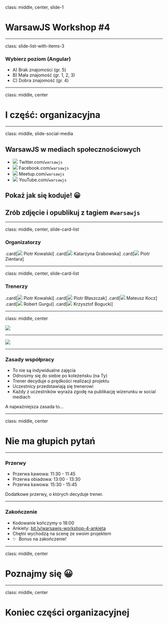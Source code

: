 class: middle, center, slide-1

# WarsawJS Workshop #4

---

class: slide-list-with-items-3

### Wybierz poziom (Angular)

* A) Brak znajomości (gr. 5)
* B) Mała znajomość (gr. 1, 2, 3)
* C) Dobra znajomość (gr. 4)

---

class: middle, center

# I część: organizacyjna

---

class: middle, slide-social-media

## **WarsawJS** w mediach społecznościowych

* ![](./images/social/twitter.png) Twitter.com/`warsawjs`
* ![](./images/social/facebook.png) Facebook.com/`warsawjs`
* ![](./images/social/meetup.png) Meetup.com/`warsawjs`
* ![](./images/social/youtube.png) YouTube.com/`warsawjs`

## Pokaż jak się koduje! &#x1F600;
## Zrób zdjęcie i opublikuj z tagiem `#warsawjs`

---

class: middle, center, slide-card-list

### Organizatorzy

.card[![](./images/hosts/piotr-kowalski.jpg) Piotr Kowalski]
.card[![](./images/hosts/katarzyna-grabowska.jpg) Katarzyna Grabowska]
.card[![](./images/hosts/piotr-zientara.jpg) Piotr Zientara]

---

class: middle, center, slide-card-list

### Trenerzy

.card[![](./images/trainers/piotr-kowalski.jpg) Piotr Kowalski]
.card[![](./images/trainers/piotr-blaszczak.jpg) Piotr Błaszczak]
.card[![](./images/trainers/mateusz-kocz.png) Mateusz Kocz]
.card[![](./images/trainers/robert-gurgul.jpg) Robert Gurgul]
.card[![](./images/trainers/krzysztof-bogucki.jpg) Krzysztof Bogucki]

---

class: middle, center

![](./images/sponsors/artificial-logo-394x110.png)

<hr/>

![](./images/sponsors/software-plant-logo-500x210.png)

---

### Zasady współpracy

* To nie są indywidualne zajęcia
* Odnosimy się do siebie po koleżeńsku (na Ty)
* Trener decyduje o prędkości realizacji projektu
* Uczestnicy przedstawiają się trenerowi
* Każdy z uczestników wyraża zgodę na publikację wizerunku w social mediach

A najważniejsza zasada to...

---

class: middle, center

# Nie ma głupich pytań

---

### Przerwy

* Przerwa kawowa: 11:30 - 11:45 
* Przerwa obiadowa: 13:00 - 13:30
* Przerwa kawowa: 15:30 - 15:45 

Dodatkowe przerwy, o których decyduje trener.

---

### Zakończenie

* Kodowanie kończymy o 18:00
* Ankiety: [bit.ly/warsawjs-workshop-4-ankieta](http://bit.ly/warsawjs-workshop-4-ankieta)
* Chętni wychodzą na scenę ze swoim projektem
* &#x2728;&#0160; Bonus na zakończenie!

---

class: middle, center

# Poznajmy się &#x1F600;

---

class: middle, center

# Koniec części organizacyjnej
